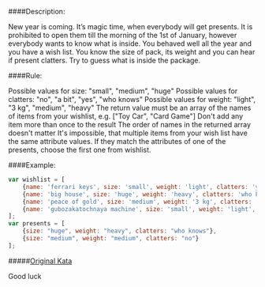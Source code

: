 ####Description:

New year is coming. It’s magic time, when everybody will get presents. It is prohibited to open them till the morning of the 1st of January, however everybody wants to know what is inside. You behaved well all the year and you have a wish list.
You know the size of pack, its weight and you can hear if present clatters.
Try to guess what is inside the package.

####Rule:

Possible values for size: "small", "medium", "huge"
Possible values for clatters: "no", "a bit", "yes", "who knows"
Possible values for weight: "light", "3 kg", "medium", "heavy"
The return value must be an array of the names of items from your wishlist, e.g. ["Toy Car", "Card Game"]
Don't add any item more than once to the result
The order of names in the returned array doesn't matter
It's impossible, that multiple items from your wish list have the same attribute values. If they match the attributes of one of the presents, choose the first one from wishlist.

####Example:

```js
var wishlist = [
    {name: 'ferrari keys', size: 'small', weight: 'light', clatters: 'yes'}, 
    {name: 'big house', size: 'huge', weight: 'heavy', clatters: 'who knows'},
    {name: 'peace of gold', size: 'medium', weight: '3 kg', clatters: 'no'}, 
    {name: 'gubozakatochnaya machine', size: 'small', weight: 'light', clatters: 'a bit'}
];
var presents = [
    {size: "huge", weight: "heavy", clatters: "who knows"},
    {size: "medium", weight: "medium", clatters: "no"}
];
```

#####[Original Kata](http://www.codewars.com/kata/guess-the-gifts)

Good luck
